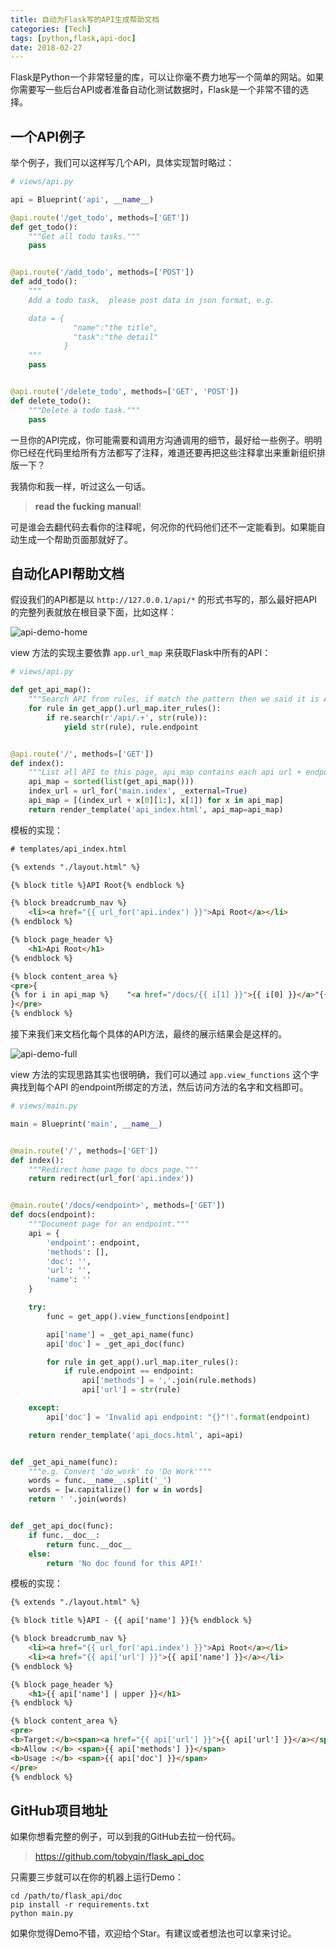 ```yaml
---
title: 自动为Flask写的API生成帮助文档
categories: [Tech]
tags: [python,flask,api-doc]
date: 2018-02-27
---
```


Flask是Python一个非常轻量的库，可以让你毫不费力地写一个简单的网站。如果你需要写一些后台API或者准备自动化测试数据时，Flask是一个非常不错的选择。

## 一个API例子

举个例子，我们可以这样写几个API，具体实现暂时略过：

```python
# views/api.py

api = Blueprint('api', __name__)

@api.route('/get_todo', methods=['GET'])
def get_todo():
    """Get all todo tasks."""
    pass


@api.route('/add_todo', methods=['POST'])
def add_todo():
    """
    Add a todo task,  please post data in json format, e.g.

    data = {
              "name":"the title",
              "task":"the detail"
            }
    """
    pass


@api.route('/delete_todo', methods=['GET', 'POST'])
def delete_todo():
    """Delete a todo task."""
    pass

```

一旦你的API完成，你可能需要和调用方沟通调用的细节，最好给一些例子。明明你已经在代码里给所有方法都写了注释，难道还要再把这些注释拿出来重新组织排版一下？

我猜你和我一样，听过这么一句话。

>**read the fucking manual**!

可是谁会去翻代码去看你的注释呢，何况你的代码他们还不一定能看到。如果能自动生成一个帮助页面那就好了。

## 自动化API帮助文档

假设我们的API都是以 `http://127.0.0.1/api/*` 的形式书写的，那么最好把API的完整列表就放在根目录下面，比如这样：

![api-demo-home](images\api-demo-home.png)

view 方法的实现主要依靠 `app.url_map` 来获取Flask中所有的API：

```python
# views/api.py

def get_api_map():
    """Search API from rules, if match the pattern then we said it is API."""
    for rule in get_app().url_map.iter_rules():
        if re.search(r'/api/.+', str(rule)):
            yield str(rule), rule.endpoint


@api.route('/', methods=['GET'])
def index():
    """List all API to this page, api_map contains each api url + endpoint."""
    api_map = sorted(list(get_api_map()))
    index_url = url_for('main.index', _external=True)
    api_map = [(index_url + x[0][1:], x[1]) for x in api_map]
    return render_template('api_index.html', api_map=api_map)
```

模板的实现：

```html
# templates/api_index.html

{% extends "./layout.html" %}

{% block title %}API Root{% endblock %}

{% block breadcrumb_nav %}
    <li><a href="{{ url_for('api.index') }}">Api Root</a></li>
{% endblock %}

{% block page_header %}
    <h1>Api Root</h1>
{% endblock %}

{% block content_area %}
<pre>{
{% for i in api_map %}    "<a href="/docs/{{ i[1] }}">{{ i[0] }}</a>"{{ ",\n" if not loop.last }}{% endfor %}
}</pre>
{% endblock %}
```

接下来我们来文档化每个具体的API方法，最终的展示结果会是这样的。

![api-demo-full](images\api-demo-full.png)

view 方法的实现思路其实也很明确，我们可以通过 `app.view_functions` 这个字典找到每个API 的endpoint所绑定的方法，然后访问方法的名字和文档即可。

```python
# views/main.py

main = Blueprint('main', __name__)


@main.route('/', methods=['GET'])
def index():
    """Redirect home page to docs page."""
    return redirect(url_for('api.index'))


@main.route('/docs/<endpoint>', methods=['GET'])
def docs(endpoint):
    """Document page for an endpoint."""
    api = {
        'endpoint': endpoint,
        'methods': [],
        'doc': '',
        'url': '',
        'name': ''
    }

    try:
        func = get_app().view_functions[endpoint]

        api['name'] = _get_api_name(func)
        api['doc'] = _get_api_doc(func)

        for rule in get_app().url_map.iter_rules():
            if rule.endpoint == endpoint:
                api['methods'] = ','.join(rule.methods)
                api['url'] = str(rule)

    except:
        api['doc'] = 'Invalid api endpoint: "{}"!'.format(endpoint)

    return render_template('api_docs.html', api=api)


def _get_api_name(func):
    """e.g. Convert 'do_work' to 'Do Work'"""
    words = func.__name__.split('_')
    words = [w.capitalize() for w in words]
    return ' '.join(words)


def _get_api_doc(func):
    if func.__doc__:
        return func.__doc__
    else:
        return 'No doc found for this API!'
```

模板的实现：

```html
{% extends "./layout.html" %}

{% block title %}API - {{ api['name'] }}{% endblock %}

{% block breadcrumb_nav %}
    <li><a href="{{ url_for('api.index') }}">Api Root</a></li>
    <li><a href="{{ api['url'] }}">{{ api['name'] }}</a></li>
{% endblock %}

{% block page_header %}
    <h1>{{ api['name'] | upper }}</h1>
{% endblock %}

{% block content_area %}
<pre>
<b>Target:</b><span><a href="{{ api['url'] }}">{{ api['url'] }}</a></span>
<b>Allow :</b> <span>{{ api['methods'] }}</span>
<b>Usage :</b> <span>{{ api['doc'] }}</span>
</pre>
{% endblock %}
```

## GitHub项目地址

如果你想看完整的例子，可以到我的GitHub去拉一份代码。

> https://github.com/tobyqin/flask_api_doc

只需要三步就可以在你的机器上运行Demo：

```shell
cd /path/to/flask_api/doc
pip install -r requirements.txt
python main.py
```

如果你觉得Demo不错，欢迎给个Star。有建议或者想法也可以拿来讨论。